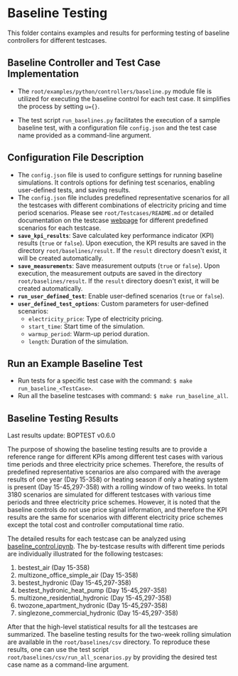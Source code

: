 # Baseline Testing

This folder contains examples and results for performing testing of baseline controllers for different testcases.

## Baseline Controller and Test Case Implementation

- The `root/examples/python/controllers/baseline.py` module file is utilized for executing the baseline control for each test case. It simplifies the process by setting `u={}`.

- The test script `run_baselines.py` facilitates the execution of a sample baseline test, with a configuration file `config.json` and the test case name provided as a command-line argument.

## Configuration File Description

- The `config.json` file is used to configure settings for running baseline simulations. It controls options for defining test scenarios, enabling user-defined tests, and saving results.
- The `config.json` file includes predefined representative scenarios for all the testcases with different combinations of electricity pricing and time period scenarios. Please see `root/Testcases/README.md` or detailed documentation on the testcase [webpage](https://ibpsa.github.io/project1-boptest/testcases/index.html) for different predefined scenarios for each testcase.
- **`save_kpi_results`**: Save calculated key performance indicator (KPI) results (`true` or `false`). Upon execution, the KPI results are saved in the directory `root/baselines/result`. If the `result` directory doesn't exist, it will be created automatically.
- **`save_measurements`**: Save measurement outputs (`true` or `false`). Upon execution, the measurement outputs are saved in the directory `root/baselines/result`. If the `result` directory doesn't exist, it will be created automatically.
- **`run_user_defined_test`**: Enable user-defined scenarios (`true` or `false`).
- **`user_defined_test_options`**: Custom parameters for user-defined scenarios:
  - `electricity_price`: Type of electricity pricing.
  - `start_time`: Start time of the simulation.
  - `warmup_period`: Warm-up period duration.
  - `length`: Duration of the simulation.


## Run an Example Baseline Test

- Run tests for a specific test case with the command: `$ make run_baseline_<TestCase>`.
- Run all the baseline testcases with command: `$ make run_baseline_all`.

## Baseline Testing Results

Last results update: BOPTEST v0.6.0

The purpose of showing the baseline testing results are to provide a reference range for different KPIs among different test cases with various time periods and three electricity price schemes.  Therefore, the results of predefined representative scenarios are also compared with the average results of one year (Day 15-358) or heating season if only a heating system is present (Day 15-45,297-358) with a rolling window of two weeks.
In total 3180 scenarios are simulated for different testcases with various time periods and three electricity price schemes.
However, it is noted that the baseline controls do not use price signal information, and therefore the KPI results are the same for scenarios with different electricity price schemes except the total cost and controller computational time ratio.

The detailed results for each testcase can be analyzed using [baseline_control.ipynb](baseline_control.ipynb).
The by-testcase results with different time periods are individually illustrated for the following testcases:

1. bestest_air (Day 15-358)
2. multizone_office_simple_air (Day 15-358)
3. bestest_hydronic (Day 15-45,297-358)
4. bestest_hydronic_heat_pump (Day 15-45,297-358)
5. multizone_residential_hydronic (Day 15-45,297-358)
6. twozone_apartment_hydronic (Day 15-45,297-358)
7. singlezone_commercial_hydronic (Day 15-45,297-358)

After that the high-level statistical results for all the testcases are summarized. The baseline testing results for the two-week rolling simulation are available in the `root/baselines/csv` directory. To reproduce these results, one can use the test script `root/baselines/csv/run_all_scenarios.py` by providing the desired test case name as a command-line argument.
